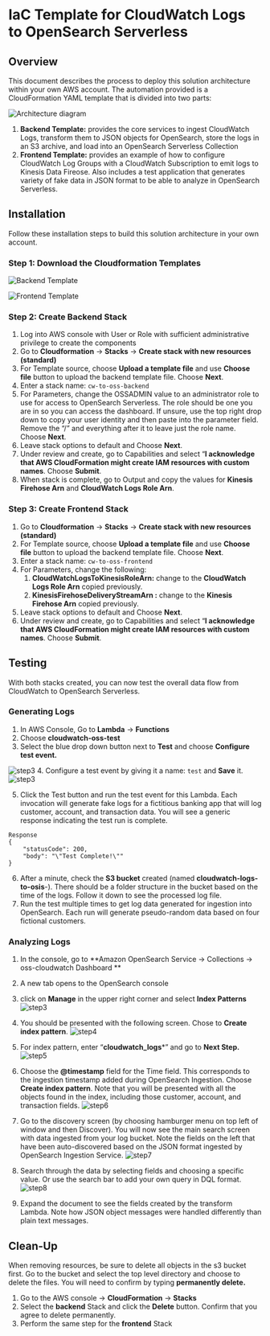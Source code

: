 # IaC Template for CloudWatch Logs to OpenSearch Serverless



## Overview


This document describes the process to deploy this solution architecture within your own AWS account.  The automation  provided is a CloudFormation YAML template that is divided into two parts:

![Architecture diagram](cloudformation_architecture.png)
1. **Backend Template:** provides the core services to ingest CloudWatch Logs, transform them to JSON objects for OpenSearch, store the logs in an S3 archive, and load into an OpenSearch Serverless Collection
2. **Frontend Template:** provides an example of how to configure CloudWatch Log Groups with a CloudWatch Subscription to emit logs to Kinesis Data Fireose.  Also includes a test application that generates variety of fake data in JSON format to be able to analyze in OpenSearch Serverless.



## Installation

Follow these installation steps to build this solution architecture in your own account.  


### Step 1: Download the Cloudformation Templates


![Backend Template](cloudwatch-to-opensearch-backend-v4.yml)

![Frontend Template](cloudwatch-to-opensearch-frontend-v1.yml)



### Step 2: Create Backend Stack

1. Log into AWS console with User or Role with sufficient administrative privilege to create the components
2. Go to **Cloudformation** → **Stacks** → **Create stack with new resources (standard)**
3. For Template source, choose **Upload a template file** and use **Choose file** button to upload the backend template file.  Choose **Next**.
4. Enter a stack name:  `cw-to-oss-backend`
5. For Parameters, change the OSSADMIN value to an administrator role to use for access to OpenSearch Serverless.  The role should be one you are in so you can access the dashboard.  If unsure, use the top right drop down to copy your user identity and then paste into the parameter field.  Remove the “/” and everything after it to leave just the role name.  Choose **Next**.
6. Leave stack options to default and Choose **Next**.
7. Under review and create, go to Capabilities and select “**I acknowledge that AWS CloudFormation might create IAM resources with custom names**.  Choose **Submit**.
8. When stack is complete, go to Output and copy the values for **Kinesis Firehose Arn** and **CloudWatch Logs Role Arn**.



### Step 3:  Create Frontend Stack

1. Go to **Cloudformation** → **Stacks** → **Create stack with new resources (standard)**
2. For Template source, choose **Upload a template file** and use **Choose file** button to upload the backend template file.  Choose **Next**.
3. Enter a stack name:  ```cw-to-oss-frontend```
4. For Parameters, change the following:
    1.  **CloudWatchLogsToKinesisRoleArn:** change to the **CloudWatch Logs Role Arn** copied previously.
    2.   **KinesisFirehoseDeliveryStreamArn :** change to the **Kinesis Firehose Arn** copied previously.
5. Leave stack options to default and Choose **Next**.
6. Under review and create, go to Capabilities and select “**I acknowledge that AWS CloudFormation might create IAM resources with custom names**.  Choose **Submit**.



## Testing

With both stacks created, you can now test the overall data flow from CloudWatch to OpenSearch Serverless.  


### Generating Logs

1. In AWS Console, Go to **Lambda** → **Functions**
2. Choose **cloudwatch-oss-test**
3. Select the blue drop down button next to **Test** and choose **Configure test event.**
    
![step3](images/iac8.PNG)
4. Configure a test event by giving it a name:  ```test``` and **Save** it.
![step3](images/iac9.PNG)

5. Click the Test button and run the test event for this Lambda.  Each invocation will generate fake logs for a fictitious banking app that  will log customer, account, and transaction data.  You will see a generic response indicating the test run is complete.

```
Response
{
    "statusCode": 200,
    "body": "\"Test Complete!\""
}

```

6. After a minute, check the **S3 bucket** created (named **cloudwatch-logs-to-osis**-<random value>).  There should be a folder structure in the bucket based on the time of the logs.  Follow it down to see the processed log file.  
7. Run the test multiple times to get log data generated for ingestion into OpenSearch.  Each run will generate pseudo-random data based on four fictional customers.



### Analyzing Logs

1. In the console, go to **Amazon OpenSearch Service → Collections → oss-cloudwatch Dashboard
    **
2. A new tab opens to the OpenSearch console
3. click on **Manage** in the upper right corner and select **Index Patterns**
 ![step3](images/iac1.PNG)

4. You should be presented with the following screen.  Chose to **Create index pattern**.
 ![step4](images/iac2.PNG)

5. For index pattern, enter “**cloudwatch_logs***” and go to **Next Step.**
  ![step5](images/iac3.PNG)

6. Choose the **@timestamp** field for the Time field.  This corresponds to the ingestion timestamp added during OpenSearch Ingestion.  Choose **Create index pattern**.  Note that you will be presented with all the objects found in the index, including those customer, account, and transaction fields.
   ![step6](images/iac4.PNG)

7. Go to the discovery screen (by choosing hamburger menu on top left of window and then Discover).  You will now see the main search screen with data ingested from your log bucket.  Note the fields on the left that have been auto-discovered based on the JSON format ingested by OpenSearch Ingestion Service.
  ![step7](images/iac6.PNG)

8. Search through the data by selecting fields and choosing a specific value.  Or use the search bar to add your own query in DQL format.  
  ![step8](images/iac7.PNG)

13. Expand the document to see the fields created by the transform Lambda.  Note how JSON object messages were handled differently than plain text messages.

## Clean-Up

When removing resources, be sure to delete all objects in the s3 bucket first.  Go to the bucket and select the top level directory and choose to delete the files.  You will need to confirm by typing **permanently delete.**

1. Go to the AWS console → **CloudFormation** → **Stacks**
2. Select the **backend** Stack and click the **Delete** button.  Confirm that you agree to delete permanently.
3. Perform the same step for the **frontend** Stack
